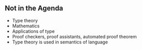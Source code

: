 ## Not in the Agenda
<ul>
<li class="fragment fade-in">Type theory</li>
<li class="fragment fade-in">Mathematics</li>
<li class="fragment fade-in">Applications of type</li>
<li class="fragment fade-in">Proof checkers, proof assistants, automated proof theorem </li>
<li class="fragment fade-in">Type theory is used in semantics of language</li>
</ul>